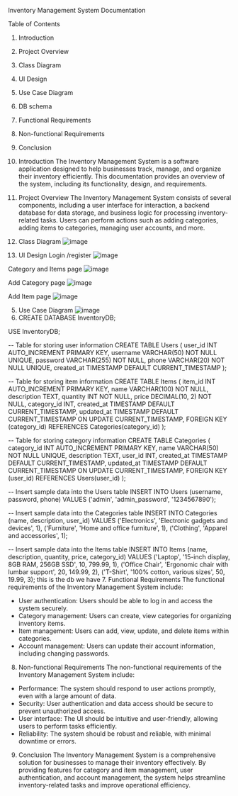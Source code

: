  Inventory Management System Documentation

Table of Contents
1. Introduction
2. Project Overview
3. Class Diagram
4. UI Design
5. Use Case Diagram
6. DB schema
7. Functional Requirements
8. Non-functional Requirements
9. Conclusion

1. Introduction
The Inventory Management System is a software application designed to help businesses track, manage, and organize their inventory efficiently. This documentation provides an overview of the system, including its functionality, design, and requirements.

2. Project Overview
The Inventory Management System consists of several components, including a user interface for interaction, a backend database for data storage, and business logic for processing inventory-related tasks. Users can perform actions such as adding categories, adding items to categories, managing user accounts, and more.

3. Class Diagram
 ![image](https://github.com/yeabtsegataye/inventory_MGT_sys_java/assets/127824421/bba44ac1-0527-40e4-bc43-2f5f0f990886)

4. UI Design
Login /register 
 ![image](https://github.com/yeabtsegataye/inventory_MGT_sys_java/assets/127824421/a05c8b58-dda3-4f6e-b793-ca2f6cc58ea4)

Category and Items page
![image](https://github.com/yeabtsegataye/inventory_MGT_sys_java/assets/127824421/86fe618e-78ab-4164-975e-91527a576023)

 Add Category page
 ![image](https://github.com/yeabtsegataye/inventory_MGT_sys_java/assets/127824421/591519f4-65af-421a-87b4-a8f903f33430)

Add Item page
 ![image](https://github.com/yeabtsegataye/inventory_MGT_sys_java/assets/127824421/86714303-c493-4c12-aecc-78823d069a1f)

5. Use Case Diagram
 ![image](https://github.com/yeabtsegataye/inventory_MGT_sys_java/assets/127824421/f07a6b6a-077b-46ce-86af-d9fab097de46)
6. CREATE DATABASE InventoryDB;

USE InventoryDB;

-- Table for storing user information
CREATE TABLE Users (
    user_id INT AUTO_INCREMENT PRIMARY KEY,
    username VARCHAR(50) NOT NULL UNIQUE,
    password VARCHAR(255) NOT NULL,
    phone VARCHAR(20) NOT NULL UNIQUE,
    created_at TIMESTAMP DEFAULT CURRENT_TIMESTAMP
);

-- Table for storing item information
CREATE TABLE Items (
    item_id INT AUTO_INCREMENT PRIMARY KEY,
    name VARCHAR(100) NOT NULL,
    description TEXT,
    quantity INT NOT NULL,
    price DECIMAL(10, 2) NOT NULL,
    category_id INT,
    created_at TIMESTAMP DEFAULT CURRENT_TIMESTAMP,
    updated_at TIMESTAMP DEFAULT CURRENT_TIMESTAMP ON UPDATE CURRENT_TIMESTAMP,
    FOREIGN KEY (category_id) REFERENCES Categories(category_id)
);

-- Table for storing category information
CREATE TABLE Categories (
    category_id INT AUTO_INCREMENT PRIMARY KEY,
    name VARCHAR(50) NOT NULL UNIQUE,
    description TEXT,
    user_id INT,
    created_at TIMESTAMP DEFAULT CURRENT_TIMESTAMP,
    updated_at TIMESTAMP DEFAULT CURRENT_TIMESTAMP ON UPDATE CURRENT_TIMESTAMP,
    FOREIGN KEY (user_id) REFERENCES Users(user_id)
);

-- Insert sample data into the Users table
INSERT INTO Users (username, password, phone) VALUES
('admin', 'admin_password', '1234567890');

-- Insert sample data into the Categories table
INSERT INTO Categories (name, description, user_id) VALUES
('Electronics', 'Electronic gadgets and devices', 1),
('Furniture', 'Home and office furniture', 1),
('Clothing', 'Apparel and accessories', 1);

-- Insert sample data into the Items table
INSERT INTO Items (name, description, quantity, price, category_id) VALUES
('Laptop', '15-inch display, 8GB RAM, 256GB SSD', 10, 799.99, 1),
('Office Chair', 'Ergonomic chair with lumbar support', 20, 149.99, 2),
('T-Shirt', '100% cotton, various sizes', 50, 19.99, 3);
this is the db we have
7. Functional Requirements
The functional requirements of the Inventory Management System include:
- User authentication: Users should be able to log in and access the system securely.
- Category management: Users can create, view categories for organizing inventory items.
- Item management: Users can add, view, update, and delete items within categories.
- Account management: Users can update their account information, including changing passwords.

8. Non-functional Requirements
The non-functional requirements of the Inventory Management System include:
- Performance: The system should respond to user actions promptly, even with a large amount of data.
- Security: User authentication and data access should be secure to prevent unauthorized access.
- User interface: The UI should be intuitive and user-friendly, allowing users to perform tasks efficiently.
- Reliability: The system should be robust and reliable, with minimal downtime or errors.

9. Conclusion
The Inventory Management System is a comprehensive solution for businesses to manage their inventory effectively. By providing features for category and item management, user authentication, and account management, the system helps streamline inventory-related tasks and improve operational efficiency.

